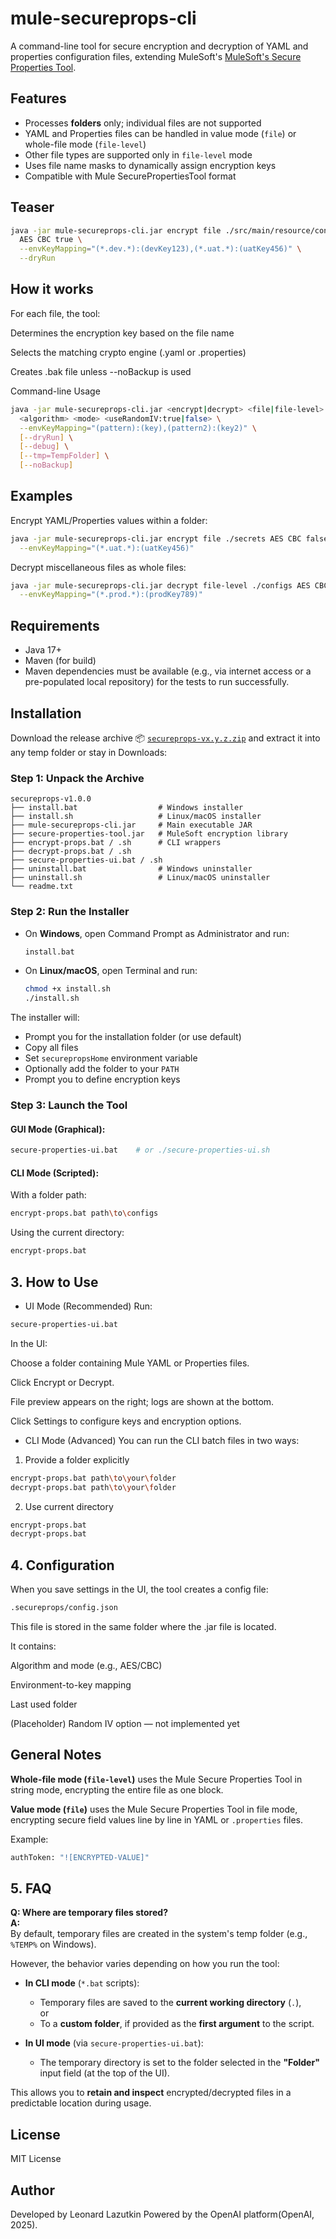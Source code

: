 # mule-secureprops-cli

A command-line tool for secure encryption and decryption of YAML and properties configuration files, extending MuleSoft's
[MuleSoft's Secure Properties Tool](https://docs.mulesoft.com/mule-runtime/latest/secure-configuration-properties).


## Features

- Processes **folders** only; individual files are not supported
- YAML and Properties files can be handled in value mode (`file`) or whole-file mode (`file-level`)
- Other file types are supported only in `file-level` mode
- Uses file name masks to dynamically assign encryption keys
- Compatible with Mule SecurePropertiesTool format

## Teaser

```sh
java -jar mule-secureprops-cli.jar encrypt file ./src/main/resource/config \
  AES CBC true \
  --envKeyMapping="(*.dev.*):(devKey123),(*.uat.*):(uatKey456)" \
  --dryRun
```

## How it works
For each file, the tool:

Determines the encryption key based on the file name

Selects the matching crypto engine (.yaml or .properties)

Creates .bak file unless --noBackup is used

Command-line Usage
```sh
java -jar mule-secureprops-cli.jar <encrypt|decrypt> <file|file-level> <folderPath> \
  <algorithm> <mode> <useRandomIV:true|false> \
  --envKeyMapping="(pattern):(key),(pattern2):(key2)" \
  [--dryRun] \
  [--debug] \
  [--tmp=TempFolder] \
  [--noBackup]
```


## Examples
Encrypt YAML/Properties values within a folder:
```sh
java -jar mule-secureprops-cli.jar encrypt file ./secrets AES CBC false \
  --envKeyMapping="(*.uat.*):(uatKey456)"
```

Decrypt miscellaneous files as whole files:
```sh
java -jar mule-secureprops-cli.jar decrypt file-level ./configs AES CBC false \
  --envKeyMapping="(*.prod.*):(prodKey789)"
```



## Requirements
- Java 17+
- Maven (for build)
- Maven dependencies must be available (e.g., via internet access or a
  pre-populated local repository) for the tests to run successfully.

  

## Installation

Download the release archive 📦 [`secureprops-vx.y.z.zip`](https://github.com/lazhoff/mule-secureprops-cli/releases) and extract it into any temp folder or stay in Downloads:
 

### Step 1: Unpack the Archive

```
secureprops-v1.0.0
├── install.bat                  # Windows installer
├── install.sh                   # Linux/macOS installer
├── mule-secureprops-cli.jar     # Main executable JAR
├── secure-properties-tool.jar   # MuleSoft encryption library
├── encrypt-props.bat / .sh      # CLI wrappers
├── decrypt-props.bat / .sh
├── secure-properties-ui.bat / .sh
├── uninstall.bat                # Windows uninstaller
├── uninstall.sh                 # Linux/macOS uninstaller
└── readme.txt
```

### Step 2: Run the Installer

- On **Windows**, open Command Prompt as Administrator and run:
  ```bat
  install.bat
  ```

- On **Linux/macOS**, open Terminal and run:
  ```bash
  chmod +x install.sh
  ./install.sh
  ```

The installer will:
- Prompt you for the installation folder (or use default)
- Copy all files
- Set `securepropsHome` environment variable
- Optionally add the folder to your `PATH`
- Prompt you to define encryption keys

### Step 3: Launch the Tool

#### GUI Mode (Graphical):
```sh
secure-properties-ui.bat    # or ./secure-properties-ui.sh
```

#### CLI Mode (Scripted):

With a folder path:
```sh
encrypt-props.bat path\to\configs
```

Using the current directory:
```sh
encrypt-props.bat
```


## 3. How to Use
- UI Mode (Recommended)
Run:

```sh
secure-properties-ui.bat
```

In the UI:

Choose a folder containing Mule YAML or Properties files.

Click Encrypt or Decrypt.

File preview appears on the right; logs are shown at the bottom.

Click Settings to configure keys and encryption options.

- CLI Mode (Advanced)
You can run the CLI batch files in two ways:

1. Provide a folder explicitly

```sh
encrypt-props.bat path\to\your\folder
decrypt-props.bat path\to\your\folder
```

2. Use current directory

```sh
encrypt-props.bat
decrypt-props.bat
```

## 4. Configuration
When you save settings in the UI, the tool creates a config file:

```sh
.secureprops/config.json
```

This file is stored in the same folder where the .jar file is located.

It contains:

Algorithm and mode (e.g., AES/CBC)

Environment-to-key mapping

Last used folder

(Placeholder) Random IV option — not implemented yet



## General Notes
**Whole-file mode (`file-level`)** uses the Mule Secure Properties Tool in string mode, encrypting the entire file as one block.

**Value mode (`file`)** uses the Mule Secure Properties Tool in file mode, encrypting secure field values line by line in YAML or `.properties` files.

Example:

```sh
authToken: "![ENCRYPTED-VALUE]"
```


## 5. FAQ

**Q: Where are temporary files stored?**  
**A:**  
By default, temporary files are created in the system's temp folder (e.g., `%TEMP%` on Windows).

However, the behavior varies depending on how you run the tool:

- **In CLI mode** (`*.bat` scripts):  
  - Temporary files are saved to the **current working directory** (`.`),  
    or  
  - To a **custom folder**, if provided as the **first argument** to the script.

- **In UI mode** (via `secure-properties-ui.bat`):  
  - The temporary directory is set to the folder selected in the **"Folder"** input field (at the top of the UI).

This allows you to **retain and inspect** encrypted/decrypted files in a predictable location during usage.

## License
MIT License

## Author
Developed by Leonard Lazutkin
Powered by the OpenAI platform(OpenAI, 2025).

 
 
